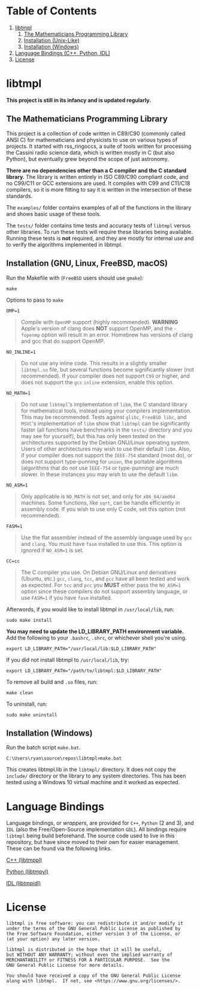 <!---
    LICENSE

    This file is part of libtmpl.

    libtmpl is free software: you can redistribute it and/or modify it
    under the terms of the GNU General Public License as published by
    the Free Software Foundation, either version 3 of the License, or
    (at your option) any later version.

    libtmpl is distributed in the hope that it will be useful,
    but WITHOUT ANY WARRANTY; without even the implied warranty of
    MERCHANTABILITY or FITNESS FOR A PARTICULAR PURPOSE.  See the
    GNU General Public License for more details.

    You should have received a copy of the GNU General Public License
    along with libtmpl.  If not, see <https://www.gnu.org/licenses/>.

    AUTHOR
        Ryan Maguire
--->

# Table of Contents
1. [libtmpl](#libtmpl)
    1. [The Mathematicians Programming Library](#TheMathProgLib)
    2. [Installation (Unix-Like)](#InstallUnix)
    3. [Installation (Windows)](#InstallWindows)
2. [Language Bindings (C++, Python, IDL)](#bindings)
4. [License](#license)

# libtmpl

**This project is still in its infancy and is updated regularly.**

## The Mathematicians Programming Library <a name="TheMathProgLib"></a>
This project is a collection of code written in C89/C90 (commonly called ANSI C)
for mathematicians and physicists to use on various types of projects. It
started with rss_ringoccs, a suite of tools written for processing the Cassini
radio science data, which is written mostly in C (but also Python), but
eventually grew beyond the scope of just astronomy.

**There are no dependencies other than a C compiler and the C standard**
**library.** The library is written entirely in ISO C89/C90 compliant code,
and no C99/C11 or GCC extensions are used. It compiles with C99 and C11/C18
compilers, so it is more fitting to say it is written in the intersection of
these standards.

The ``examples/`` folder contains examples of all of the functions in the
library and shows basic usage of these tools.

The ``tests/`` folder contains time tests and accuracy tests of ``libtmpl``
versus other libraries. To run these tests will require these libraries being
available. Running these tests is **not** required, and they are mostly for
internal use and to verify the algorithms implemented in libtmpl.

## Installation (GNU, Linux, FreeBSD, macOS) <a name="InstallUnix"></a>
Run the Makefile with (`FreeBSD` users should use `gmake`):
```
make
```
Options to pass to `make`

`OMP=1`
> Compile with `OpenMP` support (highly recommended). **WARNING**
> Apple's version of clang does **NOT** support OpenMP, and the `-fopenmp`
> option will result in an error. Homebrew has versions of clang and gcc that
> do support OpenMP.

`NO_INLINE=1`
> Do not use any inline code. This results in a slightly
> smaller `libtmpl.so` file, but several functions become significantly
> slower (not recommended). If your compiler does not support `C99` or higher,
> and does not support the `gcc` `inline` extension, enable this option.

`NO_MATH=1`
> Do not use `libtmpl`'s implementation of `libm`, the C
> standard library for mathematical tools, instead using your compilers
> implementation. This may be recommended. Tests against `glibc`,
> `FreeBSD libc`, and `MSVC`'s implementation of `libm` show that
> `libtmpl` can be significantly faster (all functions have benchmarks in the
> `tests/` directory and you may see for yourself), but this has only been
> tested on the architectures supported by the Debian GNU/Linux operating
> system. Users of other architectures may wish to use their default `libm`.
> Also, if your compiler does not support the `IEEE-754` standard (most do),
> or does not support type-punning for `union`, the portable algorithms
> (algorithms that do not use `IEEE-754` or type-punning) are much slower. In
> these instances you may wish to use the default `libm`.

`NO_ASM=1`
> Only applicable is `NO_MATH` is not set, and only for `x86_64/amd64`
> machines. Some functions, like `sqrt`, can be handle efficiently in assembly
> code. If you wish to use only C code, set this option (not recommended).

`FASM=1`
> Use the flat assembler instead of the assembly language used by `gcc` and
> `clang`. You must have `fasm` installed to use this. This option is ignored
> if `NO_ASM=1` is set.

`CC=cc`
> The C compiler you use. On Debian GNU/Linux and derivatives (Ubuntu, etc.)
> `gcc`, `clang`, `tcc`, and `pcc` have all been tested and work as expected.
> For `tcc` and `pcc` you **MUST** either pass the `NO_ASM=1` option since these
> compilers do not support assembly language, or use `FASM=1` if you have
> `fasm` installed.

Afterwords, if you would like to install libtmpl in `/usr/local/lib`, run:
```
sudo make install
```
**You may need to update the LD_LIBRARY_PATH environment variable.**
Add the following to your `.bashrc`, `.shrc`, or whichever shell you're using.
```
export LD_LIBRARY_PATH="/usr/local/lib:$LD_LIBRARY_PATH"
```
If you did not install libtmpl to `/usr/local/lib`, try:
```
export LD_LIBRARY_PATH="/path/to/libtmpl:$LD_LIBRARY_PATH"
```
To remove all build and `.so` files, run:
```
make clean
```
To uninstall, run:
```
sudo make uninstall
```

## Installation (Windows) <a name="InstallWindows"></a>
Run the batch script `make.bat`.
```
C:\Users\ryan\source\repos\libtmpl>make.bat
```
This creates libtmpl.lib in the `libtmpl/` directory.
It does not copy the `include/` directory or the library to any system
directories. This has been tested using a Windows 10 virtual machine and it
worked as expected.

# Language Bindings <a name="bindings"></a>
Language bindings, or *wrappers*, are provided for `C++`, `Python` (2 and 3),
and `IDL` (also the Free/Open-Source implementation `GDL`). All bindings require
`libtmpl` being build beforehand. The source code used to live in this
repository, but have since moved to their own for easier management. These
can be found via the following links.

[C++ (libtmppl)](https://github.com/ryanmaguire/libtmppl)

[Python (libtmpyl)](https://github.com/ryanmaguire/libtmpyl)

[IDL (libtmpidl)](https://github.com/ryanmaguire/libtmpidl)

# License
    libtmpl is free software: you can redistribute it and/or modify it
    under the terms of the GNU General Public License as published by
    the Free Software Foundation, either version 3 of the License, or
    (at your option) any later version.

    libtmpl is distributed in the hope that it will be useful,
    but WITHOUT ANY WARRANTY; without even the implied warranty of
    MERCHANTABILITY or FITNESS FOR A PARTICULAR PURPOSE.  See the
    GNU General Public License for more details.

    You should have received a copy of the GNU General Public License
    along with libtmpl.  If not, see <https://www.gnu.org/licenses/>.
